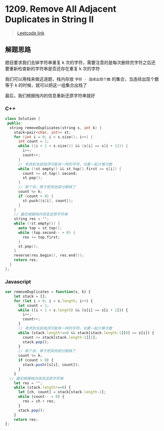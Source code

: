 # 1209. Remove All Adjacent Duplicates in String II

> [Leetcode link](https://leetcode.com/problems/remove-all-adjacent-duplicates-in-string-ii/)



## 解题思路

题目要求我们去掉字符串重复 k 次的字符，需要注意的是每次删除完字符之后还要重新检查新的字符串是否还存在重复 k 次的字符

我们可以用栈来做这道题，栈内存放 `字符 - 连续出现个数` 的集合，当连续出现个数等于 k 的时候，就可以把这一组集合出栈了

最后，我们根据栈内的信息重新还原字符串就好



### C++

```cpp
class Solution {
 public:
  string removeDuplicates(string s, int k) {
    stack<pair<char, int>> st;
    for (int i = 0; i < s.size(); i++) {
      int count = 1;
      while ((i + 1 < s.size()) && (s[i] == s[i + 1])) {
        i++;
        count++;
      }
      // 考虑到当前栈顶可能有一样的字符，也要一起计算次数
      while (!st.empty() && st.top().first == s[i]) {
        count += st.top().second;
        st.pop();
      }
      // 取个余，等于把其他部分删掉了
      count %= k;
      if (count > 0) {
        st.push({s[i], count});
      }
    }
    // 最后根据栈内信息还原字符串
    string res = "";
    while (!st.empty()) {
      auto top = st.top();
      while (top.second-- > 0) {
        res += top.first;
      }
      st.pop();
    }
    reverse(res.begin(), res.end());
    return res;
  }
};
```



### Javascript

```js
var removeDuplicates = function(s, k) {
    let stack = [];
    for (let i = 0; i < s.length; i++) {
      let count = 1;
      while ((i + 1 < s.length) && (s[i] == s[i + 1])) {
        i++;
        count++;
      }
      // 考虑到当前栈顶可能有一样的字符，也要一起计算次数
      while (stack.length!==0 && stack[stack.length-1][0] == s[i]) {
        count += stack[stack.length-1][1];
        stack.pop();
      }
      // 取个余，等于把其他部分删掉了
      count %= k;
      if (count > 0) {
        stack.push([s[i], count]);
      }
    }
  // 最后根据栈内信息还原字符串
    let res = "";
    while (stack.length!==0) {
      let [ch, count] = stack[stack.length-1];
      while (count-- > 0) {
        res = ch + res;
      }
      stack.pop();
    }
    return res;
};
```

